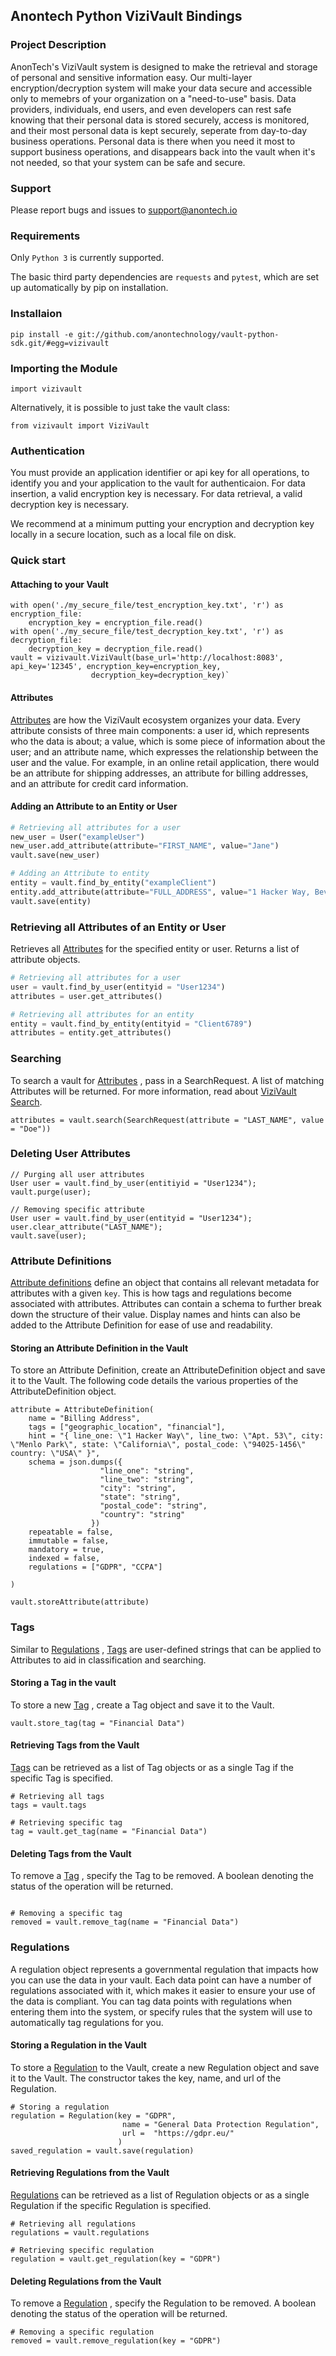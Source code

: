 ## Anontech Python ViziVault Bindings

### Project Description
AnonTech's ViziVault system is designed to make the retrieval and storage of personal and sensitive information easy. Our multi-layer encryption/decryption system will make your data secure and accessible only to memebrs of your organization on a "need-to-use" basis. Data providers, individuals, end users, and even developers can rest safe knowing that their personal data is stored securely, access is monitored, and their most personal data is kept securely, seperate from day-to-day business operations. Personal data is there when you need it most to support business operations, and disappears back into the vault when it's not needed, so that your system can be safe and secure.


### Support
Please report bugs and issues to support@anontech.io

### Requirements
Only `Python 3` is currently supported.

The basic third party dependencies are `requests` and `pytest`, which are set up automatically by pip on installation.

### Installaion
```
pip install -e git://github.com/anontechnology/vault-python-sdk.git/#egg=vizivault
```

### Importing the Module
```
import vizivault
```

Alternatively, it is possible to just take the vault class:

```
from vizivault import ViziVault
```

### Authentication
You must provide an application identifier or api key for all operations, to identify you and your application to the vault for authenticaion. For data insertion, a valid encryption key is necessary. For data retrieval, a valid decryption key is necessary.

We recommend at a minimum putting your encryption and decryption key locally in a secure location, such as a local file on disk.

### Quick start

#### Attaching to your Vault

```
with open('./my_secure_file/test_encryption_key.txt', 'r') as encryption_file:
    encryption_key = encryption_file.read()
with open('./my_secure_file/test_decryption_key.txt', 'r') as decryption_file:
    decryption_key = decryption_file.read()
vault = vizivault.ViziVault(base_url='http://localhost:8083', api_key='12345', encryption_key=encryption_key,
                  decryption_key=decryption_key)`
```

#### Attributes

[Attributes](https://docs.anontech.io/glossary/datapoint/) are how the ViziVault ecosystem organizes your data. Every attribute consists of three main components: a user id, which represents who the data is about; a value, which is some piece of information about the user; and an attribute name, which expresses the relationship between the user and the value. For example, in an online retail application, there would be an attribute for shipping addresses, an attribute for billing addresses, and an attribute for credit card information.

#### Adding an Attribute to an Entity or User

```python
# Retrieving all attributes for a user
new_user = User("exampleUser")
new_user.add_attribute(attribute="FIRST_NAME", value="Jane")
vault.save(new_user)

# Adding an Attribute to entity
entity = vault.find_by_entity("exampleClient")
entity.add_attribute(attribute="FULL_ADDRESS", value="1 Hacker Way, Beverly Hills, CA 90210")
vault.save(entity)
```



### Retrieving all Attributes of an Entity or User
Retrieves all [Attributes](https://docs.anontech.io/glossary/datapoint/) for the specified entity or user. Returns a list of attribute objects.

```python
# Retrieving all attributes for a user
user = vault.find_by_user(entityid = "User1234")
attributes = user.get_attributes()

# Retrieving all attributes for an entity
entity = vault.find_by_entity(entityid = "Client6789")
attributes = entity.get_attributes()
````

### Searching

To search a vault for [Attributes](https://docs.anontech.io/glossary/datapoint/) , pass in a SearchRequest. A list of matching Attributes will be returned. For more information, read about [ViziVault Search](https://docs.anontech.io/tutorials/search/).

```
attributes = vault.search(SearchRequest(attribute = "LAST_NAME", value = "Doe"))
```

### Deleting User Attributes
```
// Purging all user attributes
User user = vault.find_by_user(entitiyid = "User1234");
vault.purge(user);

// Removing specific attribute
User user = vault.find_by_user(entityid = "User1234");
user.clear_attribute("LAST_NAME");
vault.save(user);
```

### Attribute Definitions

[Attribute definitions](https://docs.anontech.io/glossary/attribute/) define an object that contains all relevant metadata for attributes with a given `key`. This is how tags and regulations become associated with attributes. Attributes can contain a schema to further break down the structure of their value. Display names and hints can also be added to the Attribute Definition for ease of use and readability.

#### Storing an Attribute Definition in the Vault

To store an Attribute Definition, create an AttributeDefinition object and save it to the Vault. The following code details the various properties of the AttributeDefinition object.

```
attribute = AttributeDefinition(
    name = "Billing Address",
    tags = ["geographic_location", "financial"],
    hint = "{ line_one: \"1 Hacker Way\", line_two: \"Apt. 53\", city: \"Menlo Park\", state: \"California\", postal_code: \"94025-1456\" country: \"USA\" }",
    schema = json.dumps({ 
                    "line_one": "string",
                    "line_two": "string",
                    "city": "string",
                    "state": "string",
                    "postal_code": "string",
                    "country": "string"
                  })
    repeatable = false,
    immutable = false,
    mandatory = true,
    indexed = false,
    regulations = ["GDPR", "CCPA"]
    
)

vault.storeAttribute(attribute)
```

### Tags

Similar to [Regulations](https://docs.anontech.io/glossary/regulation/) , [Tags](https://docs.anontech.io/api/tags/) are user-defined strings that can be applied to Attributes to aid in classification and searching.


#### Storing a Tag in the vault

To store a new [Tag](https://docs.anontech.io/api/tags/) , create a Tag object and save it to the Vault.

```
vault.store_tag(tag = "Financial Data")
```

#### Retrieving Tags from the Vault

[Tags](https://docs.anontech.io/api/tags/) can be retrieved as a list of Tag objects or as a single Tag if the specific Tag is specified.

```
# Retrieving all tags
tags = vault.tags

# Retrieving specific tag
tag = vault.get_tag(name = "Financial Data")
```

#### Deleting Tags from the Vault

To remove a [Tag](https://docs.anontech.io/api/tags/) , specify the Tag to be removed. A boolean denoting the status of the operation will be returned.

```

# Removing a specific tag
removed = vault.remove_tag(name = "Financial Data")

```

### Regulations

A regulation object represents a governmental regulation that impacts how you can use the data in your vault. Each data point can have a number of regulations associated with it, which makes it easier to ensure your use of the data is compliant. You can tag data points with regulations when entering them into the system, or specify rules that the system will use to automatically tag regulations for you.

#### Storing a Regulation in the Vault

To store a [Regulation](https://docs.anontech.io/glossary/regulation/) to the Vault, create a new Regulation object and save it to the Vault. The constructor takes the key, name, and url of the Regulation.


```
# Storing a regulation
regulation = Regulation(key = "GDPR", 
                         name = "General Data Protection Regulation",
                         url =  "https://gdpr.eu/" 
                        )
saved_regulation = vault.save(regulation)

```

#### Retrieving Regulations from the Vault

[Regulations](https://docs.anontech.io/glossary/regulation/) can be retrieved as a list of Regulation objects or as a single Regulation if the specific Regulation is specified.

```
# Retrieving all regulations
regulations = vault.regulations

# Retrieving specific regulation
regulation = vault.get_regulation(key = "GDPR")
```

#### Deleting Regulations from the Vault

To remove a [Regulation](https://docs.anontech.io/glossary/regulation/) , specify the Regulation to be removed. A boolean denoting the status of the operation will be returned.

```
# Removing a specific regulation
removed = vault.remove_regulation(key = "GDPR")
```

